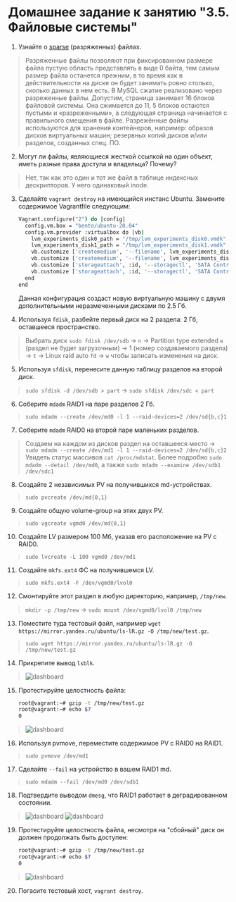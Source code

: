 # Домашнее задание к занятию "3.5. Файловые системы"

1. Узнайте о [sparse](https://ru.wikipedia.org/wiki/%D0%A0%D0%B0%D0%B7%D1%80%D0%B5%D0%B6%D1%91%D0%BD%D0%BD%D1%8B%D0%B9_%D1%84%D0%B0%D0%B9%D0%BB) (разряженных) файлах.

>Разряженные файлы позволяют при фиксированном размере файла пустую область представлять в виде 0 байта, тем самым размер файла останется прежним, в то время как в действительности на диске он будет занимать ровно столько, сколько данных в нем есть. В MySQL сжатие реализовано через разреженные файлы. Допустим, страница занимает 16 блоков файловой системы. Она сжимается до 11, 5 блоков остаются пустыми и «разреженными», а следующая страница начинается с правильного смещения в файле. Разрежённые файлы используются для хранения контейнеров, например: образов дисков виртуальных машин; резервных копий дисков и/или разделов, созданных спец. ПО.


2. Могут ли файлы, являющиеся жесткой ссылкой на один объект, иметь разные права доступа и владельца? Почему?
>Нет, так как это один и тот же файл в таблице индексных дескрипторов. У него одинаковый inode.

3. Сделайте `vagrant destroy` на имеющийся инстанс Ubuntu. Замените содержимое Vagrantfile следующим:

    ```bash
    Vagrant.configure("2") do |config|
      config.vm.box = "bento/ubuntu-20.04"
      config.vm.provider :virtualbox do |vb|
        lvm_experiments_disk0_path = "/tmp/lvm_experiments_disk0.vmdk"
        lvm_experiments_disk1_path = "/tmp/lvm_experiments_disk1.vmdk"
        vb.customize ['createmedium', '--filename', lvm_experiments_disk0_path, '--size', 2560]
        vb.customize ['createmedium', '--filename', lvm_experiments_disk1_path, '--size', 2560]
        vb.customize ['storageattach', :id, '--storagectl', 'SATA Controller', '--port', 1, '--device', 0, '--type', 'hdd', '--medium', lvm_experiments_disk0_path]
        vb.customize ['storageattach', :id, '--storagectl', 'SATA Controller', '--port', 2, '--device', 0, '--type', 'hdd', '--medium', lvm_experiments_disk1_path]
      end
    end
    ```

    Данная конфигурация создаст новую виртуальную машину с двумя дополнительными неразмеченными дисками по 2.5 Гб.

4. Используя `fdisk`, разбейте первый диск на 2 раздела: 2 Гб, оставшееся пространство.
>Выбрать диск `sudo fdisk /dev/sdb` -> `n` -> Partition type extended `e` (раздел не будет загрузочным) -> 1 (номер создаваемого раздела) -> `t` -> Linux raid auto `fd` -> `w` чтобы записать изменения на диск.

5. Используя `sfdisk`, перенесите данную таблицу разделов на второй диск.
>`sudo sfdisk -d /dev/sdb > part` -> `sudo sfdisk /dev/sdc < part`

6. Соберите `mdadm` RAID1 на паре разделов 2 Гб.
>`sudo mdadm --create /dev/md0 -l 1 --raid-devices=2 /dev/sd{b,c}1`

7. Соберите `mdadm` RAID0 на второй паре маленьких разделов.
>Создаем на каждом из дисков раздел на оставшееся место -> `sudo mdadm --create /dev/md1 -l 1 --raid-devices=2 /dev/sd{b,c}2`
Увидеть статус массивов `cat /proc/mdstat`. Более подробно `sudo mdadm --detail /dev/md0`, а также `sudo mdadm --examine /dev/sdb1 /dev/sdc1`

8. Создайте 2 независимых PV на получившихся md-устройствах.
>`sudo pvcreate /dev/md{0,1}`

9. Создайте общую volume-group на этих двух PV.
>`sudo vgcreate vgmd0 /dev/md{0,1}`

10. Создайте LV размером 100 Мб, указав его расположение на PV с RAID0.
>`sudo lvcreate -L 100 vgmd0 /dev/md1`

11. Создайте `mkfs.ext4` ФС на получившемся LV.
>`sudo mkfs.ext4 -F /dev/vgmd0/lvol0`

12. Смонтируйте этот раздел в любую директорию, например, `/tmp/new`.
>`mkdir -p /tmp/new` -> `sudo mount /dev/vgmd0/lvol0 /tmp/new`

13. Поместите туда тестовый файл, например `wget https://mirror.yandex.ru/ubuntu/ls-lR.gz -O /tmp/new/test.gz`.
>`sudo wget https://mirror.yandex.ru/ubuntu/ls-lR.gz -O /tmp/new/test.gz`

14. Прикрепите вывод `lsblk`.
>![dashboard](https://github.com/lybomir-dobrynin/DevOps-Netology/blob/main/Homeworks/.img/3.5.14.png?raw=true)


15. Протестируйте целостность файла:

    ```bash
    root@vagrant:~# gzip -t /tmp/new/test.gz
    root@vagrant:~# echo $?
    0
    ```
>![dashboard](https://github.com/lybomir-dobrynin/DevOps-Netology/blob/main/Homeworks/.img/3.5.15.png?raw=true)

16. Используя pvmove, переместите содержимое PV с RAID0 на RAID1.
>`sudo pvmove /dev/md1`

17. Сделайте `--fail` на устройство в вашем RAID1 md.
>`sudo mdadm --fail /dev/md0 /dev/sdb1`

18. Подтвердите выводом `dmesg`, что RAID1 работает в деградированном состоянии.
>![dashboard](https://github.com/lybomir-dobrynin/DevOps-Netology/blob/main/Homeworks/.img/3.5.18.png?raw=true)
![dashboard](https://github.com/lybomir-dobrynin/DevOps-Netology/blob/main/Homeworks/.img/3.5.18_2.png?raw=true)

19. Протестируйте целостность файла, несмотря на "сбойный" диск он должен продолжать быть доступен:

    ```bash
    root@vagrant:~# gzip -t /tmp/new/test.gz
    root@vagrant:~# echo $?
    0
    ```
>![dashboard](https://github.com/lybomir-dobrynin/DevOps-Netology/blob/main/Homeworks/.img/3.5.19.png?raw=true)

20. Погасите тестовый хост, `vagrant destroy`.
